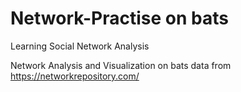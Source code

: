 # Network-Practise on bats
Learning Social Network Analysis

Network Analysis and Visualization on bats data from https://networkrepository.com/
